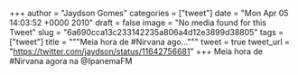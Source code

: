 
+++
author = "Jaydson Gomes"
categories = ["tweet"]
date = "Mon Apr 05 14:03:52 +0000 2010"
draft = false
image = "No media found for this Tweet"
slug = "6a690cca13c233142235a806a4d12e3899d38805"
tags = ["tweet"]
title = """Meia hora de #Nirvana ago..."""
tweet = true
tweet_url = "https://twitter.com/jaydson/status/11642756681"
+++
Meia hora de #Nirvana agora na @IpanemaFM

